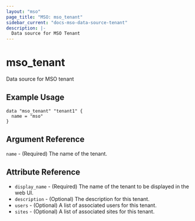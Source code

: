 ```yaml
---
layout: "mso"
page_title: "MSO: mso_tenant"
sidebar_current: "docs-mso-data-source-tenant"
description: |-
  Data source for MSO Tenant
---
```


# mso_tenant #

Data source for MSO tenant

## Example Usage ##

```hcl
data "mso_tenant" "tenant1" {
  name = "mso"
}
```

## Argument Reference ##

 `name` - (Required) The name of the tenant.

## Attribute Reference ##

* `display_name` - (Required) The name of the tenant to be displayed in the web UI.
* `description` - (Optional) The description for this tenant.
* `users` - (Optional) A list of associated users for this tenant.
* `sites` - (Optional) A list of associated sites for this tenant.
